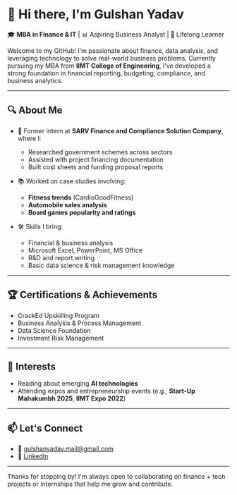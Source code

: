 # 👋 Hi there, I'm Gulshan Yadav

🎓 **MBA in Finance & IT** | 📊 Aspiring Business Analyst | 🧠 Lifelong Learner

Welcome to my GitHub! I'm passionate about finance, data analysis, and leveraging technology to solve real-world business problems. Currently pursuing my MBA from **IIMT College of Engineering**, I’ve developed a strong foundation in financial reporting, budgeting, compliance, and business analytics.

---

## 🔍 About Me

- 💼 Former intern at **SARV Finance and Compliance Solution Company**, where I:
  - Researched government schemes across sectors
  - Assisted with project financing documentation
  - Built cost sheets and funding proposal reports

- 📚 Worked on case studies involving:
  - **Fitness trends** (CardioGoodFitness)
  - **Automobile sales analysis**
  - **Board games popularity and ratings**

- 🛠 Skills I bring:
  - Financial & business analysis
  - Microsoft Excel, PowerPoint, MS Office
  - R&D and report writing
  - Basic data science & risk management knowledge

---

## 🏆 Certifications & Achievements

- CrackEd Upskilling Program
- Business Analysis & Process Management
- Data Science Foundation
- Investment Risk Management

---

## 🚀 Interests

- Reading about emerging **AI technologies**
- Attending expos and entrepreneurship events (e.g., **Start-Up Mahakumbh 2025**, **IIMT Expo 2022**)

---

## 📫 Let's Connect

- 📧 gulshanyadav.mail@gmail.com  
- 🔗 [LinkedIn](https://www.linkedin.com/in/gulshanyadavsquard)

---

Thanks for stopping by! I'm always open to collaborating on finance + tech projects or internships that help me grow and contribute.
